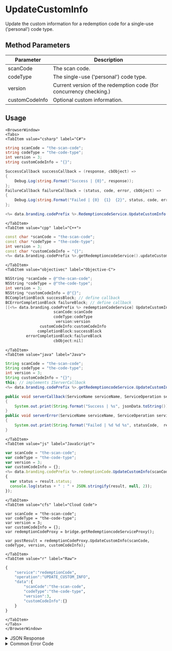 # UpdateCustomInfo
Update the custom information for a redemption code for a single-use ('personal') code type.

<PartialServop service_name="redemptionCode" operation_name="UPDATE_CUSTOM_INFO" />

## Method Parameters
Parameter | Description
--------- | -----------
scanCode | The scan code.
codeType | The single-use ('personal') code type.
version | Current version of the redemption code (for concurrency checking.)
customCodeInfo | Optional custom information.

## Usage

```mdx-code-block
<BrowserWindow>
<Tabs>
<TabItem value="csharp" label="C#">
```

```csharp
string scanCode = "the-scan-code";
string codeType = "the-code-type";
int version = 3;
string customCodeInfo = "{}";

SuccessCallback successCallback = (response, cbObject) =>
{
    Debug.Log(string.Format("Success | {0}", response));
};
FailureCallback failureCallback = (status, code, error, cbObject) =>
{
    Debug.Log(string.Format("Failed | {0}  {1}  {2}", status, code, error));
};

<%= data.branding.codePrefix %>.RedemptioncodeService.UpdateCustomInfo(scanCode, codeType, version, customCodeInfo, successCallback, failureCallback);
```

```mdx-code-block
</TabItem>
<TabItem value="cpp" label="C++">
```

```cpp
const char *scanCode = "the-scan-code";
const char *codeType = "the-code-type";
int version = 3;
const char *customCodeInfo = "{}";
<%= data.branding.codePrefix %>.getRedemptioncodeService().updateCustomInfo(scanCode, codeType, version, customCodeInfo, this);
```

```mdx-code-block
</TabItem>
<TabItem value="objectivec" label="Objective-C">
```

```objectivec
NSString *scanCode = @"the-scan-code";
NSString *codeType = @"the-code-type";
int version = 3;
NSString *customCodeInfo = @"{}";
BCCompletionBlock successBlock; // define callback
BCErrorCompletionBlock failureBlock; // define callback
[[<%= data.branding.codePrefix %> redemptionCodeService] UpdateCustomInfo:
                     scanCode:scanCode
                     codeType:codeType
                      version:version
               customCodeInfo:customCodeInfo
              completionBlock:successBlock
         errorCompletionBlock:failureBlock
                     cbObject:nil]
```

```mdx-code-block
</TabItem>
<TabItem value="java" label="Java">
```

```java
String scanCode = "the-scan-code";
String codeType = "the-code-type";
int version = 3;
String customCodeInfo = "{}";
this; // implements IServerCallback
<%= data.branding.codePrefix %>.getRedemptioncodeService.UpdateCustomInfo(scanCode, codeType, version, customCodeInfo, this);

public void serverCallback(ServiceName serviceName, ServiceOperation serviceOperation, JSONObject jsonData)
{
    System.out.print(String.format("Success | %s", jsonData.toString()));
}
public void serverError(ServiceName serviceName, ServiceOperation serviceOperation, int statusCode, int reasonCode, String jsonError)
{
    System.out.print(String.format("Failed | %d %d %s", statusCode,  reasonCode, jsonError.toString()));
}

```

```mdx-code-block
</TabItem>
<TabItem value="js" label="JavaScript">
```

```javascript
var scanCode = "the-scan-code";
var codeType = "the-code-type";
var version = 3;
var customCodeInfo = {};
<%= data.branding.codePrefix %>.redemptionCode.UpdateCustomInfo(scanCode, codeType, version, customCodeInfo, result =>
{
  var status = result.status;
  console.log(status + " : " + JSON.stringify(result, null, 2));
});
```

```mdx-code-block
</TabItem>
<TabItem value="cfs" label="Cloud Code">
```

```cfscript
var scanCode = "the-scan-code";
var codeType = "the-code-type";
var version = 3;
var customCodeInfo = {};
var redemptionCodeProxy = bridge.getRedemptioncodeServiceProxy();

var postResult = redemptionCodeProxy.UpdateCustomInfo(scanCode, codeType, version, customCodeInfo);
```

```mdx-code-block
</TabItem>
<TabItem value="r" label="Raw">
```

```r
{
    "service":"redemptionCode",
    "operation":"UPDATE_CUSTOM_INFO",
    "data":{
        "scanCode":"the-scan-code",
        "codeType":"the-code-type",
        "version":3,
        "customCodeInfo":{}
    }
}
```

```mdx-code-block
</TabItem>
</Tabs>
</BrowserWindow>
```
<details>
<summary>JSON Response</summary>

```json
{
  "data": {
    "gameId": "23782",
    "scanCode": "hif4x-xgxgb-p7hei-x2jqy-jzrrk",
    "codeType": "ct",
    "redemptionCodeId": "1e73d56d-f043-4875-a347-1f06003bc7fd",
    "version": 2,
    "codeState": "Invalidated",
    "customCodeInfo": {
      "new_key": "new_value"
    },
    "customRedemptionInfo": {},
    "redeemedByProfileId": null,
    "redeemedByProfileName": null,
    "invalidationReason": "Redemption code no longer valid.",
    "createdAt": 1655498615494,
    "activatedAt": 1655498615494,
    "redeemedAt": null,
    "invalidatedAt": 1655499571944,
    "updatedAt": 1655498615494
  },
  "status": 200
}
```
</details>

<details>
<summary>Common Error Code</summary>

### Status Codes
Code | Name | Description
---- | ---- | -----------
40395 | REDEMPTION_CODE_NOT_FOUND | The specified code was not found
40396 | REDEMPTION_CODE_VERSION_MISMATCH | Version mismatch
40399 | REDEMPTION_CODE_TYPE_NOT_FOUND | The specified code type was not found
40753 | REDEMPTION_CODE_TYPE_DISABLED | Invalid code. Redemption code type has been disabled
40755 | REDEMPTION_CODE_TYPE_MISMATCH | Redemption code's code type does not match specified code type

</details>

